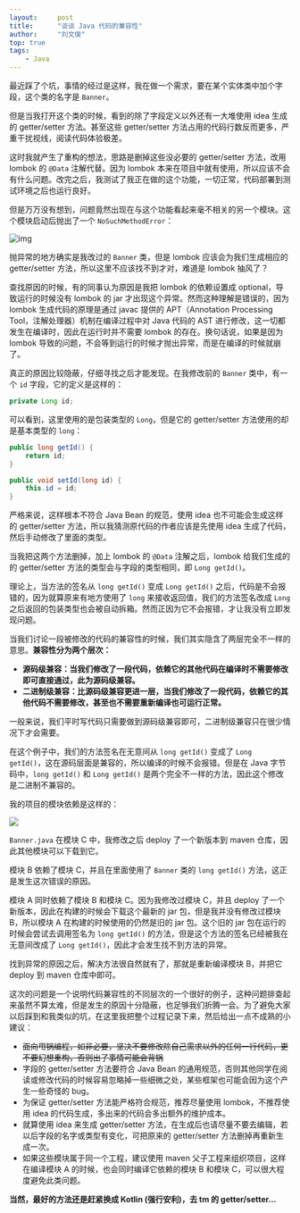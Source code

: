 ```yaml
---
layout:     post
title:      "谈谈 Java 代码的兼容性"
author:     "刘文俊"
top: true
tags:
    - Java
---
```


最近踩了个坑，事情的经过是这样，我在做一个需求，要在某个实体类中加个字段，这个类的名字是 `Banner`。

但是当我打开这个类的时候，看到的除了字段定义以外还有一大堆使用 idea 生成的 getter/setter 方法。甚至这些 getter/setter 方法占用的代码行数反而更多，严重干扰视线，阅读代码体验极差。

这时我就产生了重构的想法，思路是删掉这些没必要的 getter/setter 方法，改用 lombok 的 `@Data` 注解代替。因为 lombok 本来在项目中就有使用，所以应该不会有什么问题。改完之后，我测试了我正在做的这个功能，一切正常，代码部署到测试环境之后也运行良好。

但是万万没有想到，问题竟然出现在与这个功能看起来毫不相关的另一个模块。这个模块启动后抛出了一个 `NoSuchMethodError`：

<!-- more -->

![img](https://www.liuwj.me/files/in-post/java-code-compatibility-01.png)

抛异常的地方确实是我改过的 `Banner` 类，但是 lombok 应该会为我们生成相应的 getter/setter 方法，所以这里不应该找不到才对，难道是 lombok 抽风了？

查找原因的时候，有的同事认为原因是我把 lombok 的依赖设置成 optional，导致运行的时候没有 lombok 的 jar 才出现这个异常。然而这种理解是错误的，因为 lombok 生成代码的原理是通过 javac 提供的 APT（Annotation Processing Tool，注解处理器）机制在编译过程中对 Java 代码的 AST 进行修改，这一切都发生在编译时，因此在运行时并不需要 lombok 的存在。换句话说，如果是因为 lombok 导致的问题，不会等到运行的时候才抛出异常，而是在编译的时候就崩了。

真正的原因比较隐蔽，仔细寻找之后才能发现。在我修改前的 `Banner` 类中，有一个 `id` 字段，它的定义是这样的：

```java
private Long id;
```

可以看到，这里使用的是包装类型的 `Long`，但是它的 getter/setter 方法使用的却是基本类型的 `long`：

```java
public long getId() {
    return id;
}

public void setId(long id) {
    this.id = id;
}
```

严格来说，这样根本不符合 Java Bean 的规范，使用 idea 也不可能会生成这样的 getter/setter 方法，所以我猜测原代码的作者应该是先使用 idea 生成了代码，然后手动修改了里面的类型。

当我把这两个方法删掉，加上 lombok 的 `@Data` 注解之后，lombok 给我们生成的的 getter/setter 方法的类型会与字段的类型相同，即 `Long getId()`。

理论上，当方法的签名从 `long getId()` 变成 `Long getId()` 之后，代码是不会报错的，因为就算原来有地方使用了 `long` 来接收返回值，我们的方法签名改成 `Long` 之后返回的包装类型也会被自动拆箱。然而正因为它不会报错，才让我没有立即发现问题。

当我们讨论一段被修改的代码的兼容性的时候，我们其实隐含了两层完全不一样的意思。**兼容性分为两个层次：**

- **源码级兼容：当我们修改了一段代码，依赖它的其他代码在编译时不需要修改即可直接通过，此为源码级兼容。**
- **二进制级兼容：比源码级兼容更进一层，当我们修改了一段代码，依赖它的其他代码不需要修改，甚至也不需要重新编译也可运行正常。**

一般来说，我们平时写代码只需要做到源码级兼容即可，二进制级兼容只在很少情况下才会需要。

在这个例子中，我们的方法签名在无意间从 `long getId()` 变成了 `Long getId()`，这在源码层面是兼容的，所以编译的时候不会报错。但是在 Java 字节码中，`long getId()` 和 `Long getId()` 是两个完全不一样的方法，因此这个修改是二进制不兼容的。

我的项目的模块依赖是这样的：

<img src="https://www.liuwj.me/files/in-post/java-code-compatibility-02.png" style="max-width: 50%"/>

`Banner.java` 在模块 C 中，我修改之后 deploy 了一个新版本到 maven 仓库，因此其他模块可以下载到它。

模块 B 依赖了模块 C，并且在里面使用了 `Banner` 类的 `long getId()` 方法，这正是发生这次错误的原因。

模块 A 同时依赖了模块 B 和模块 C。因为我修改过模块 C，并且 deploy 了一个新版本，因此在构建的时候会下载这个最新的 jar 包，但是我并没有修改过模块 B，所以模块 A 在构建的时候使用的仍然是旧的 jar 包。这个旧的 jar 包在运行的时候会尝试去调用签名为 `long getId()` 的方法，但是这个方法的签名已经被我在无意间改成了 `Long getId()`，因此才会发生找不到方法的异常。

找到异常的原因之后，解决方法很自然就有了，那就是重新编译模块 B，并把它 deploy 到 maven 仓库中即可。

这次的问题是一个说明代码兼容性的不同层次的一个很好的例子，这种问题排查起来虽然不算太难，但是发生的原因十分隐蔽，也足够我们折腾一会。为了避免大家以后踩到和我类似的坑，在这里我把整个过程记录下来，然后给出一点不成熟的小建议：

- <del>面向甩锅编程，如非必要，坚决不要修改除自己需求以外的任何一行代码，更不要幻想重构，否则出了事情可能会背锅<i class="emoji emoji-joy"></i></del>
- 字段的 getter/setter 方法要符合 Java Bean 的通用规范，否则其他同学在阅读或修改代码的时候容易忽略掉一些细微之处，某些框架也可能会因为这个产生一些奇怪的 bug。
- 为保证 getter/setter 方法能严格符合规范，推荐尽量使用 lombok，不推荐使用 idea 的代码生成，多出来的代码会多出额外的维护成本。
- 就算使用 idea 来生成 getter/setter 方法，在生成后也请尽量不要去编辑，若以后字段的名字或类型有变化，可把原来的 getter/setter 方法删掉再重新生成一次。
- 如果这些模块属于同一个工程，建议使用 maven 父子工程来组织项目，这样在编译模块 A 的时候，也会同时编译它依赖的模块 B 和模块 C，可以很大程度避免此类问题。

**当然，最好的方法还是赶紧换成 Kotlin (强行安利)，去 tm 的 getter/setter...**

